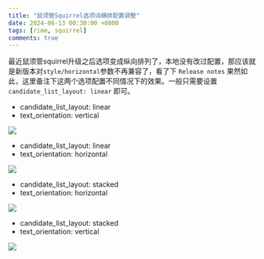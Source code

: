 ```yaml
---
title: "鼠须管Squirrel选项词横排配置调整"
date: 2024-06-13 00:30:00 +0800
tags: [rime, squirrel]
comments: true
---
```



最近鼠须管squirrel升级之后选项变成纵向排列了，本地没有改过配置，那应该就是新版本对`style/horizontal`参数不再兼容了，看了下 `Release notes` 果然如此，这里备注下这两个选项配置不同情况下的效果。一般只需要设置 `candidate_list_layout: linear` 即可。

- candidate_list_layout: linear
- text_orientation: vertical

![](https://pic-1251468582.picsh.myqcloud.com/pic/2024/06/13/261fde.png)

- candidate_list_layout: linear
- text_orientation: horizontal

![](https://pic-1251468582.picsh.myqcloud.com/pic/2024/06/13/1ce68f.png)

- candidate_list_layout: stacked
- text_orientation: horizontal

![](https://pic-1251468582.picsh.myqcloud.com/pic/2024/06/13/d459fa.png)

- candidate_list_layout: stacked
- text_orientation: vertical

![](https://pic-1251468582.picsh.myqcloud.com/pic/2024/06/13/f74978.png)
